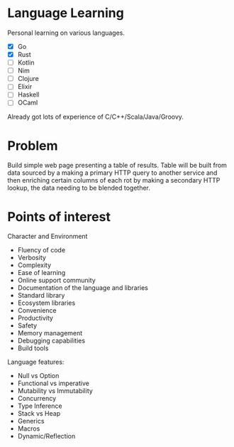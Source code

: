 Language Learning
=================

Personal learning on various languages. 

- [x] Go
- [x] Rust
- [ ] Kotlin
- [ ] Nim
- [ ] Clojure
- [ ] Elixir
- [ ] Haskell
- [ ] OCaml

Already got lots of experience of C/C++/Scala/Java/Groovy.

Problem
====

Build simple web page presenting a table of results.
Table will be built from data sourced by a making a primary HTTP query to another service and then 
enriching certain columns of each rot by making a secondary HTTP lookup, the data needing to be blended together.

Points of interest
=====

Character and Environment
 - Fluency of code
 - Verbosity
 - Complexity
 - Ease of learning
 - Online support community
 - Documentation of the language and libraries
 - Standard library
 - Ecosystem libraries
 - Convenience
 - Productivity
 - Safety
 - Memory management
 - Debugging capabilities
 - Build tools

Language features: 
 - Null vs Option
 - Functional vs imperative
 - Mutability vs Immutability
 - Concurrency
 - Type Inference
 - Stack vs Heap
 - Generics
 - Macros
 - Dynamic/Reflection
